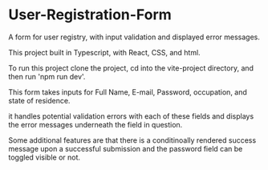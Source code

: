 # User-Registration-Form
A form for user registry, with input validation and displayed error messages. 

This project built in Typescript, with React, CSS, and html. 

To run this project clone the project, cd into the vite-project directory, and then run 'npm run dev'. 

This form takes inputs for Full Name, E-mail, Password, occupation, and state of residence.

it handles potential validation errors with each of these fields and displays the error messages underneath the field in question. 

Some additional features are that there is a conditinoally rendered success message upon a successful submission and the password field can be toggled visible or not. 
